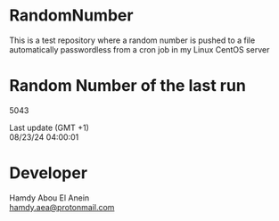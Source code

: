 # RandomNumber    
This is a test repository where a random number is pushed to a file automatically passwordless from a cron job in my Linux CentOS server    
# Random Number of the last run   
5043
      
Last update (GMT +1)    
08/23/24 04:00:01
# Developer    
Hamdy Abou El Anein   
hamdy.aea@protonmail.com
